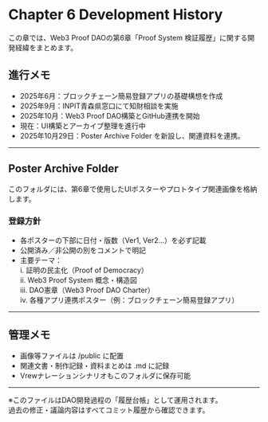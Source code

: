 # Chapter 6 Development History

この章では、Web3 Proof DAOの第6章「Proof System 検証履歴」に関する開発経緯をまとめます。

## 進行メモ

- 2025年6月：ブロックチェーン簡易登録アプリの基礎構想を作成  
- 2025年9月：INPIT青森県窓口にて知財相談を実施  
- 2025年10月：Web3 Proof DAO構築とGitHub連携を開始  
- 現在：UI構築とアーカイブ整理を進行中  
- 2025年10月29日：Poster Archive Folder を新設し、関連資料を連携。

---

## Poster Archive Folder

このフォルダには、第6章で使用したUIポスターやプロトタイプ関連画像を格納します。

### 登録方針
- 各ポスターの下部に日付・版数（Ver1, Ver2...）を必ず記載  
- 公開済み／非公開の別をコメントで明記  
- 主要テーマ：  
  i. 証明の民主化（Proof of Democracy）  
  ii. Web3 Proof System 概念・構造図  
  iii. DAO憲章（Web3 Proof DAO Charter）  
  iv. 各種アプリ連携ポスター（例：ブロックチェーン簡易登録アプリ）

---

## 管理メモ
- 画像等ファイルは /public に配置  
- 関連文書・制作記録・資料まとめは .md に記録  
- Vrewナレーションシナリオもこのフォルダに保存可能  

---

※このファイルはDAO開発過程の「履歴台帳」として運用されます。  
過去の修正・議論内容はすべてコミット履歴から確認できます。
